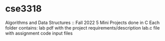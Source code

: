 # cse3318
Algorithms and Data Structures :: Fall 2022
5 Mini Projects done in C
Each folder contains:
  lab pdf with the project requirements/description
  lab.c file with assignment code
  input files

